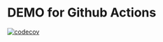 # DEMO for Github Actions

[![codecov](https://codecov.io/gh/yiming-tang-cs/githubActionsDemo/graph/badge.svg?token=BJOQ2SEZOQ)](https://codecov.io/gh/yiming-tang-cs/githubActionsDemo)